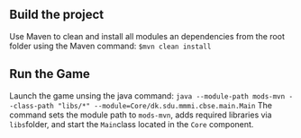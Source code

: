 ## Build the project
Use Maven to clean and install all modules an dependencies from the root folder using the Maven command:
`$mvn clean install`

## Run the Game
Launch the game unsing the java command:
`java --module-path mods-mvn --class-path "libs/*" --module=Core/dk.sdu.mmmi.cbse.main.Main`
The command sets the module path to `mods-mvn`, adds required libraries via `libs`folder, and start the `Main`class located in the `Core` component.
